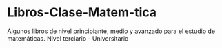 # Libros-Clase-Matem-tica
Algunos libros de nivel principiante, medio y avanzado para el estudio de matemáticas. Nivel terciario - Universitario
